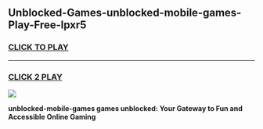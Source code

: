 
## Unblocked-Games-unblocked-mobile-games-Play-Free-lpxr5
<h3>
<a href="https://premium76.site?title=unblocked-mobile-games&ref=21A">CLICK TO PLAY</a></h3>
<hr>

<h3>
<a href="https://premium76.site?title=unblocked-mobile-games&ref=21A">CLICK 2 PLAY</a>
  
</h3>

<a href="https://premium76.site?title=unblocked-mobile-games&ref=21A"><img src="https://clearcache.store/games.png"></a>


**unblocked-mobile-games games unblocked: Your Gateway to Fun and Accessible Online Gaming**
